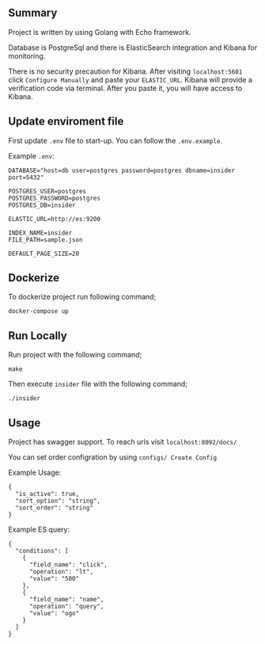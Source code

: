 ## Summary

Project is written by using Golang with Echo framework.

Database is PostgreSql and there is ElasticSearch integration and Kibana for monitoring.

There is no security precaution for Kibana. After visiting `localhost:5601` click `Configure Manually` and paste your `ELASTIC_URL`. Kibana will provide a verification code via terminal. After you paste it, you will have access to Kibana.

## Update enviroment file
First update `.env` file to start-up. You can follow the `.env.example`.

Example `.env`:
```
DATABASE="host=db user=postgres password=postgres dbname=insider port=5432"

POSTGRES_USER=postgres
POSTGRES_PASSWORD=postgres
POSTGRES_DB=insider

ELASTIC_URL=http://es:9200

INDEX_NAME=insider
FILE_PATH=sample.json

DEFAULT_PAGE_SIZE=20
```

## Dockerize

To dockerize project run following command;

    docker-compose up    

## Run Locally

Run project with the following command;

    make

Then execute `insider` file with the following command;

    ./insider

## Usage

Project has swagger support. To reach urls visit `localhost:8092/docs/`

You can set order configration by using `configs/ Create Config`

Example Usage: 
```
{
  "is_active": true,
  "sort_option": "string",
  "sort_order": "string"
}
```

Example ES query:

```
{
  "conditions": [
    {
      "field_name": "click",
      "operation": "lt",
      "value": "500"
    },
    {
      "field_name": "name",
      "operation": "query",
      "value": "ogo"
    }
  ]
}
```